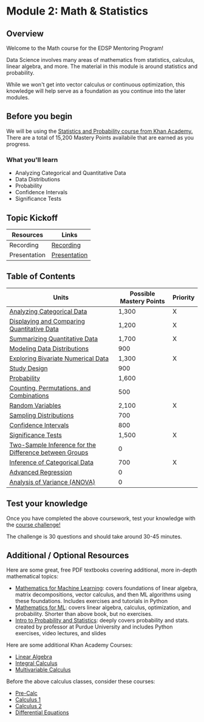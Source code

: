 # Module 2: Math & Statistics

## Overview

Welcome to the Math course for the EDSP Mentoring Program!

Data Science involves many areas of mathematics from statistics, calculus, linear algebra, and more. The material in this module is around statistics and probability.

While we won't get into vector calculus or continuous optimization, this knowledge will help serve as a foundation as you continue into the later modules.

## Before you begin

We will be using the [Statistics and Probability course from Khan Academy.](https://www.khanacademy.org/math/statistics-probability) There are a total of 15,200 Mastery Points availabile that are earned as you progress.

### What you'll learn

- Analyzing Categorical and Quantitative Data
- Data Distributions
- Probability
- Confidence Intervals
- Significance Tests


## Topic Kickoff

| Resources          | Links                            |
|-------------------|----------------------------------|
| Recording   |  [Recording](https://msuspartners.eventbuilder.com/event/70072?source=EDSPTraining)    |
| Presentation        |  [Presentation](./Presentations) |


## Table of Contents 

| Units          | Possible Mastery Points                           | Priority |
|-------------------|----------------------------------|---------------|
| [Analyzing Categorical Data](https://www.khanacademy.org/math/statistics-probability/analyzing-categorical-data)        | 1,300 | X |
| [Displaying and Comparing Quantitative Data](https://www.khanacademy.org/math/statistics-probability/displaying-describing-data)      | 1,200 | X |
| [Summarizing Quantitative Data](https://www.khanacademy.org/math/statistics-probability/summarizing-quantitative-data)   | 1,700 | X | 
| [Modeling Data Distributions](https://www.khanacademy.org/math/statistics-probability/modeling-distributions-of-data)       | 900 |
| [Exploring Bivariate Numerical Data](https://www.khanacademy.org/math/statistics-probability/describing-relationships-quantitative-data)     | 1,300 | X |
| [Study Design](https://www.khanacademy.org/math/statistics-probability/designing-studies)   | 900 |
| [Probability](https://www.khanacademy.org/math/statistics-probability/probability-library)       | 1,600 |
| [Counting, Permutations, and Combinations](https://www.khanacademy.org/math/statistics-probability/counting-permutations-and-combinations)     | 500 |
| [Random Variables](https://www.khanacademy.org/math/statistics-probability/random-variables-stats-library)   | 2,100 | X |
| [Sampling Distributions](https://www.khanacademy.org/math/statistics-probability/sampling-distributions-library)     | 700 |
| [Confidence Intervals](https://www.khanacademy.org/math/statistics-probability/confidence-intervals-one-sample)     | 800 |
| [Significance Tests](https://www.khanacademy.org/math/statistics-probability/significance-tests-one-sample)   | 1,500 | X |
| [Two-Sample Inference for the Difference between Groups](https://www.khanacademy.org/math/statistics-probability/significance-tests-confidence-intervals-two-samples)     | 0 |
| [Inference of Categorical Data](https://www.khanacademy.org/math/statistics-probability/inference-categorical-data-chi-square-tests)    | 700 | X |
| [Advanced Regression](https://www.khanacademy.org/math/statistics-probability/advanced-regression-inference-transforming)   | 0 |
| [Analysis of Variance (ANOVA)](https://www.khanacademy.org/math/statistics-probability/analysis-of-variance-anova-library) | 0 |

## Test your knowledge

Once you have completed the above coursework, test your knowledge with the [course challenge!](https://www.khanacademy.org/math/statistics-probability/test/subject-challenge?modal=1)

The challenge is 30 questions and should take around 30-45 minutes.

## Additional / Optional Resources 

Here are some great, free PDF textbooks covering additional, more in-depth mathematical topics:
- [Mathematics for Machine Learning](https://mml-book.github.io/): covers foundations of linear algebra, matrix decompositions, vector calculus, and then ML algorithms using these foundations. Includes exercises and tutorials in Python
- [Mathematics for ML](https://gwthomas.github.io/docs/math4ml.pdf): covers linear algebra, calculus, optimization, and probability. Shorter than above book, but no exercises.
- [Intro to Probability and Statistics](https://probability4datascience.com/TOC.html): deeply covers probability and stats. created by professor at Purdue University and includes Python exercises, video lectures, and slides

Here are some additional Khan Academy Courses:
- [Linear Algebra](https://www.khanacademy.org/math/linear-algebra)
- [Integral Calculus](https://www.khanacademy.org/math/integral-calculus)
- [Multivariable Calculus](https://www.khanacademy.org/math/multivariable-calculus)

Before the above calculus classes, consider these courses:
- [Pre-Calc](https://www.khanacademy.org/math/precalculus)
- [Calculus 1](https://www.khanacademy.org/math/calculus-1)
- [Calculus 2](https://www.khanacademy.org/math/calculus-2)
- [Differential Equations](https://www.khanacademy.org/math/differential-equations)